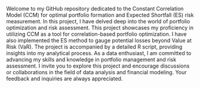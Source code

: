 Welcome to my GitHub repository dedicated to the Constant Correlation Model (CCM) for optimal portfolio formation and Expected Shortfall (ES) risk measurement. In this project, I have delved deep into the world of portfolio optimization and risk assessment.
This project showcases my proficiency in utilizing CCM as a tool for correlation-based portfolio optimization. I have also implemented the ES method to gauge potential losses beyond Value at Risk (VaR). The project is accompanied by a detailed  R script, providing insights into my analytical process.
As a data enthusiast, I am committed to advancing my skills and knowledge in portfolio management and risk assessment. I invite you to explore this project and encourage discussions or collaborations in the field of data analysis and financial modeling. Your feedback and inquiries are always appreciated.
